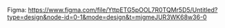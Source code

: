Figma: https://www.figma.com/file/YttpETG5pOOL7R0TQMr5D5/Untitled?type=design&node-id=0-1&mode=design&t=mjgmeJUR3WK68w36-0
